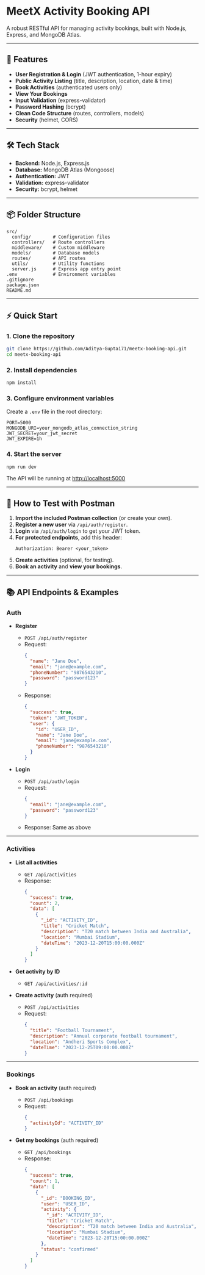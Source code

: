 # MeetX Activity Booking API

A robust RESTful API for managing activity bookings, built with Node.js, Express, and MongoDB Atlas.

---

## 🚀 Features

- **User Registration & Login** (JWT authentication, 1-hour expiry)
- **Public Activity Listing** (title, description, location, date & time)
- **Book Activities** (authenticated users only)
- **View Your Bookings**
- **Input Validation** (express-validator)
- **Password Hashing** (bcrypt)
- **Clean Code Structure** (routes, controllers, models)
- **Security** (helmet, CORS)

---

## 🛠️ Tech Stack

- **Backend:** Node.js, Express.js
- **Database:** MongoDB Atlas (Mongoose)
- **Authentication:** JWT
- **Validation:** express-validator
- **Security:** bcrypt, helmet

---

## 📦 Folder Structure

```
src/
  config/        # Configuration files
  controllers/   # Route controllers
  middleware/    # Custom middleware
  models/        # Database models
  routes/        # API routes
  utils/         # Utility functions
  server.js      # Express app entry point
.env             # Environment variables
.gitignore
package.json
README.md
```

---

## ⚡ Quick Start

### 1. Clone the repository

```bash
git clone https://github.com/Aditya-Gupta171/meetx-booking-api.git
cd meetx-booking-api
```

### 2. Install dependencies

```bash
npm install
```

### 3. Configure environment variables

Create a `.env` file in the root directory:

```
PORT=5000
MONGODB_URI=your_mongodb_atlas_connection_string
JWT_SECRET=your_jwt_secret
JWT_EXPIRE=1h
```

### 4. Start the server

```bash
npm run dev
```

The API will be running at [http://localhost:5000](http://localhost:5000)

---

## 🧪 How to Test with Postman

1. **Import the included Postman collection** (or create your own).
2. **Register a new user** via `/api/auth/register`.
3. **Login** via `/api/auth/login` to get your JWT token.
4. **For protected endpoints**, add this header:
   ```
   Authorization: Bearer <your_token>
   ```
5. **Create activities** (optional, for testing).
6. **Book an activity** and **view your bookings**.

---

## 📚 API Endpoints & Examples

### Auth

- **Register**
  - `POST /api/auth/register`
  - Request:
    ```json
    {
      "name": "Jane Doe",
      "email": "jane@example.com",
      "phoneNumber": "9876543210",
      "password": "password123"
    }
    ```
  - Response:
    ```json
    {
      "success": true,
      "token": "JWT_TOKEN",
      "user": {
        "id": "USER_ID",
        "name": "Jane Doe",
        "email": "jane@example.com",
        "phoneNumber": "9876543210"
      }
    }
    ```

- **Login**
  - `POST /api/auth/login`
  - Request:
    ```json
    {
      "email": "jane@example.com",
      "password": "password123"
    }
    ```
  - Response: Same as above

---

### Activities

- **List all activities**
  - `GET /api/activities`
  - Response:
    ```json
    {
      "success": true,
      "count": 2,
      "data": [
        {
          "_id": "ACTIVITY_ID",
          "title": "Cricket Match",
          "description": "T20 match between India and Australia",
          "location": "Mumbai Stadium",
          "dateTime": "2023-12-20T15:00:00.000Z"
        }
      ]
    }
    ```

- **Get activity by ID**
  - `GET /api/activities/:id`

- **Create activity** (auth required)
  - `POST /api/activities`
  - Request:
    ```json
    {
      "title": "Football Tournament",
      "description": "Annual corporate football tournament",
      "location": "Andheri Sports Complex",
      "dateTime": "2023-12-25T09:00:00.000Z"
    }
    ```

---

### Bookings

- **Book an activity** (auth required)
  - `POST /api/bookings`
  - Request:
    ```json
    {
      "activityId": "ACTIVITY_ID"
    }
    ```

- **Get my bookings** (auth required)
  - `GET /api/bookings`
  - Response:
    ```json
    {
      "success": true,
      "count": 1,
      "data": [
        {
          "_id": "BOOKING_ID",
          "user": "USER_ID",
          "activity": {
            "_id": "ACTIVITY_ID",
            "title": "Cricket Match",
            "description": "T20 match between India and Australia",
            "location": "Mumbai Stadium",
            "dateTime": "2023-12-20T15:00:00.000Z"
          },
          "status": "confirmed"
        }
      ]
    }
    ```
